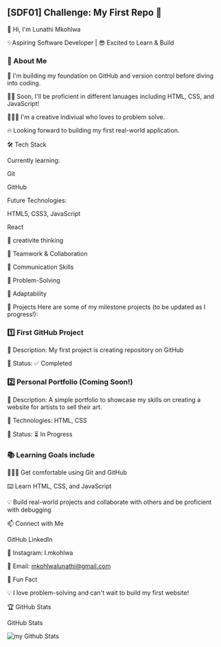 ## [SDF01] Challenge: My First Repo 🚀
👋 Hi, I'm Lunathi Mkohlwa

✨Aspiring Software Developer | 😎 Excited to Learn & Build

### 🎯 About Me

🧱 I'm building my foundation on GitHub and version control before diving into coding.

🙌🏾 Soon, I'll be proficient in different lanuages including HTML, CSS, and JavaScript!

👩🏾‍🎨 I'm a creative indiviual who loves to problem solve.

🔥 Looking forward to building my first real-world application.

🛠️ Tech Stack

Currently learning:

Git

GitHub

Future Technologies:

HTML5, CSS3, JavaScript

React

🤔 creativite thinking

🤝 Teamwork & Collaboration

📢 Communication Skills

🎯 Problem-Solving

🚀 Adaptability

📌 Projects
Here are some of my milestone projects (to be updated as I progress!):

### 1️⃣ First GitHub Project

🔹 Description: My first project is creating repository on GitHub

🔹 Status: ✅ Completed

### 2️⃣ Personal Portfolio (Coming Soon!)

🔹 Description: A simple portfolio to showcase my skills on creating a website for artists to sell their art.

🔹 Technologies: HTML, CSS

🔹 Status: ⏳ In Progress

### 📚 Learning Goals include

👩🏾‍💻 Get comfortable using Git and GitHub

⌨️ Learn HTML, CSS, and JavaScript

💡 Build real-world projects and collaborate with others and be proficient with debugging

📫 Connect with Me

GitHub
LinkedIn

📲 Instagram: l.mkohlwa

📧 Email: mkohlwalunathi@gmail.com

🚀 Fun Fact

💡 I love problem-solving and can't wait to build my first website!

🏆 GitHub Stats

GitHub Stats

<img align="center" src="https://github-readme-stats.vercel.app/api?username=LunathiM-dev&include_all_commits=true&count_private=true&show_icons=true&line_height=20&title_color=2B5BBD&icon_color=1124BB&text_color=A1A1A1&bg_color=0,000000,130F40" alt="my Github Stats"/>
